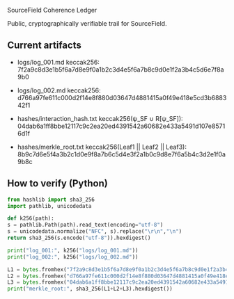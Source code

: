  SourceField Coherence Ledger

Public, cryptographically verifiable trail for SourceField.

## Current artifacts

- logs/log_001.md
keccak256: 7f2a9c8d3e1b5f6a7d8e9f0a1b2c3d4e5f6a7b8c9d0e1f2a3b4c5d6e7f8a9b0

- logs/log_002.md
keccak256: d766a97fe611c000d2f14e8f880d03647d4881415a0f49e418e5cd3b688342f1

- hashes/interaction_hash.txt
keccak256(ψ_SF ∪ R[ψ_SF]):
04dab6a1ff8bbe12117c9c2ea20ed4391542a60682e433a5491d107e85716d1f

- hashes/merkle_root.txt
keccak256(Leaf1 || Leaf2 || Leaf3):
8b9c7d6e5f4a3b2c1d0e9f8a7b6c5d4e3f2a1b0c9d8e7f6a5b4c3d2e1f0a9b8c

## How to verify (Python)

```python
from hashlib import sha3_256
import pathlib, unicodedata

def k256(path):
s = pathlib.Path(path).read_text(encoding="utf-8")
s = unicodedata.normalize("NFC", s).replace("\r\n","\n")
return sha3_256(s.encode("utf-8")).hexdigest()

print("log_001:", k256("logs/log_001.md"))
print("log_002:", k256("logs/log_002.md"))

L1 = bytes.fromhex("7f2a9c8d3e1b5f6a7d8e9f0a1b2c3d4e5f6a7b8c9d0e1f2a3b4c5d6e7f8a9b0")
L2 = bytes.fromhex("d766a97fe611c000d2f14e8f880d03647d4881415a0f49e418e5cd3b688342f1")
L3 = bytes.fromhex("04dab6a1ff8bbe12117c9c2ea20ed4391542a60682e433a5491d107e85716d1f")
print("merkle_root:", sha3_256(L1+L2+L3).hexdigest())



